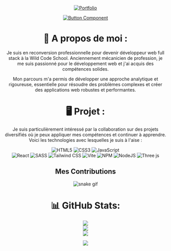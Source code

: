 <div align="center">
  
[![Portfolio](https://github.com/AurelienChetot/AurelienChetot/assets/161326616/0d046157-e0b5-4d1b-8977-b9d1a72045d0)](https://portfolio-aurelienchetot.netlify.app/)

<a href="https://www.linkedin.com/in/aur%C3%A9lien-chetot-6861852b2/">
  <img src="https://readme-components.vercel.app/api?component=button&text=Linkedin" alt="Button Component">
</a>

# 📜 A propos de moi : 

Je suis en reconversion professionnelle pour devenir développeur web full stack à la Wild Code School. Anciennement mécanicien de profession, je me suis passionné pour le développement web et j'ai acquis des compétences solides.

Mon parcours m'a permis de développer une approche analytique et rigoureuse, essentielle pour résoudre des problèmes complexes et créer des applications web robustes et performantes.

# 🖥️ Projet :

Je suis particulièrement intéressé par la collaboration sur des projets diversifiés où je peux appliquer mes compétences et continuer à apprendre. Voici les technologies avec lesquelles je suis à l'aise :

![HTML5](https://img.shields.io/badge/html5-%23E34F26.svg?style=for-the-badge&logo=html5&logoColor=white) 
![CSS3](https://img.shields.io/badge/css3-%231572B6.svg?style=for-the-badge&logo=css3&logoColor=white) 
![JavaScript](https://img.shields.io/badge/javascript-%23323330.svg?style=for-the-badge&logo=javascript&logoColor=%23F7DF1E)  
![React](https://img.shields.io/badge/react-%2320232a.svg?style=for-the-badge&logo=react&logoColor=%2361DAFB) 
![SASS](https://img.shields.io/badge/SASS-hotpink.svg?style=for-the-badge&logo=SASS&logoColor=white) 
![Tailwind CSS](https://img.shields.io/badge/Tailwind-CSS-38B2AC?style=for-the-badge&logo=tailwind-css&logoColor=white) 
![Vite](https://img.shields.io/badge/vite-%23646CFF.svg?style=for-the-badge&logo=vite&logoColor=white) 
![NPM](https://img.shields.io/badge/NPM-%23CB3837.svg?style=for-the-badge&logo=npm&logoColor=white) 
![NodeJS](https://img.shields.io/badge/node.js-6DA55F?style=for-the-badge&logo=node.js&logoColor=white)
![Three js](https://img.shields.io/badge/threejs-black?style=for-the-badge&logo=three.js&logoColor=white)

 <div align="center">
   <h2> Mes Contributions </h2>
 </div>
  
![snake gif](https://github.com/AurelienChetot/AurelienChetot/output/github-contribution-grid-snake.svg)

# 📊 GitHub Stats:
![](https://github-readme-stats.vercel.app/api?username=AurelienChetot&theme=dark&hide_border=false&include_all_commits=false&count_private=false)<br/>
![](https://github-readme-streak-stats.herokuapp.com/?user=AurelienChetot&theme=dark&hide_border=false)<br/>
![](https://github-readme-stats.vercel.app/api/top-langs/?username=AurelienChetot&theme=dark&hide_border=false&include_all_commits=false&count_private=false&layout=compact)

[![](https://visitcount.itsvg.in/api?id=AurelienChetot&icon=2&color=0)](https://visitcount.itsvg.in)

<!-- Proudly created with GPRM ( https://gprm.itsvg.in ) -->

</div>
